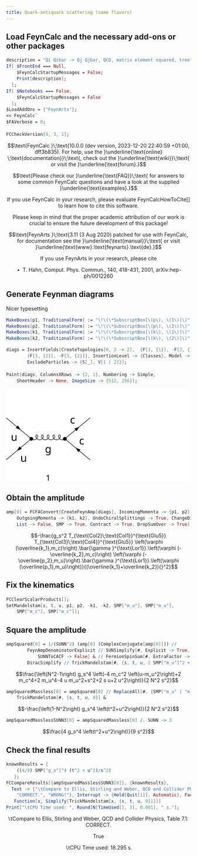 ```yaml
---
title: Quark-antiquark scattering (same flavors)
---
```



## Load FeynCalc and the necessary add-ons or other packages

```mathematica
description = "Qi Qibar -> Qj Qjbar, QCD, matrix element squared, tree";
If[ $FrontEnd === Null, 
  	$FeynCalcStartupMessages = False; 
  	Print[description]; 
  ];
If[ $Notebooks === False, 
  	$FeynCalcStartupMessages = False 
  ];
$LoadAddOns = {"FeynArts"};
<< FeynCalc`
$FAVerbose = 0; 
 
FCCheckVersion[9, 3, 1];
```

$$\text{FeynCalc }\;\text{10.0.0 (dev version, 2023-12-20 22:40:59 +01:00, dff3b835). For help, use the }\underline{\text{online} \;\text{documentation}}\;\text{, check out the }\underline{\text{wiki}}\;\text{ or visit the }\underline{\text{forum}.}$$

$$\text{Please check our }\underline{\text{FAQ}}\;\text{ for answers to some common FeynCalc questions and have a look at the supplied }\underline{\text{examples}.}$$

$$\text{If you use FeynCalc in your research, please evaluate FeynCalcHowToCite[] to learn how to cite this software.}$$

$$\text{Please keep in mind that the proper academic attribution of our work is crucial to ensure the future development of this package!}$$

$$\text{FeynArts }\;\text{3.11 (3 Aug 2020) patched for use with FeynCalc, for documentation see the }\underline{\text{manual}}\;\text{ or visit }\underline{\text{www}.\text{feynarts}.\text{de}.}$$

$$\text{If you use FeynArts in your research, please cite}$$

$$\text{ $\bullet $ T. Hahn, Comput. Phys. Commun., 140, 418-431, 2001, arXiv:hep-ph/0012260}$$

## Generate Feynman diagrams

Nicer typesetting

```mathematica
MakeBoxes[p1, TraditionalForm] := "\!\(\*SubscriptBox[\(p\), \(1\)]\)";
MakeBoxes[p2, TraditionalForm] := "\!\(\*SubscriptBox[\(p\), \(2\)]\)";
MakeBoxes[k1, TraditionalForm] := "\!\(\*SubscriptBox[\(k\), \(1\)]\)";
MakeBoxes[k2, TraditionalForm] := "\!\(\*SubscriptBox[\(k\), \(2\)]\)";
```

```mathematica
diags = InsertFields[CreateTopologies[0, 2 -> 2],  {F[3, {1}], -F[3, {1}]} -> 
     	{F[3, {2}], -F[3, {2}]}, InsertionLevel -> {Classes}, Model -> "SMQCD", 
    	ExcludeParticles -> {S[_], V[1 | 2]}]; 
 
Paint[diags, ColumnsXRows -> {2, 1}, Numbering -> Simple, 
  	SheetHeader -> None, ImageSize -> {512, 256}];
```

![0p5k9uxqx531k](img/0p5k9uxqx531k.svg)

## Obtain the amplitude

```mathematica
amp[0] = FCFAConvert[CreateFeynAmp[diags], IncomingMomenta -> {p1, p2}, 
  	OutgoingMomenta -> {k1, k2}, UndoChiralSplittings -> True, ChangeDimension -> 4, 
  	List -> False, SMP -> True, Contract -> True, DropSumOver -> True]
```

$$-\frac{g_s^2 T_{\text{Col2}\;\text{Col1}}^{\text{Glu5}} T_{\text{Col3}\;\text{Col4}}^{\text{Glu5}} \left(\varphi (\overline{k_1},m_c)\right).\bar{\gamma }^{\text{Lor1}}.\left(\varphi (-\overline{k_2},m_c)\right) \left(\varphi (-\overline{p_2},m_u)\right).\bar{\gamma }^{\text{Lor1}}.\left(\varphi (\overline{p_1},m_u)\right)}{(\overline{k_1}+\overline{k_2}){}^2}$$

## Fix the kinematics

```mathematica
FCClearScalarProducts[];
SetMandelstam[s, t, u, p1, p2, -k1, -k2, SMP["m_u"], SMP["m_u"], 
  	SMP["m_c"], SMP["m_c"]];
```

## Square the amplitude

```mathematica
ampSquared[0] = 1/(SUNN^2) (amp[0] (ComplexConjugate[amp[0]])) // 
       	FeynAmpDenominatorExplicit // SUNSimplify[#, Explicit -> True, 
        	SUNNToCACF -> False] & // FermionSpinSum[#, ExtraFactor -> 1/2^2] & // 
    	DiracSimplify // TrickMandelstam[#, {s, t, u, 2 SMP["m_u"]^2 + 2 SMP["m_c"]^2}] & //Simplify
```

$$\frac{\left(N^2-1\right) g_s^4 \left(-4 m_c^2 \left(u-m_u^2\right)+2 m_c^4+2 m_u^4-4 u m_u^2+s^2+2 s u+2 u^2\right)}{2 N^2 s^2}$$

```mathematica
ampSquaredMassless[0] = ampSquared[0] // ReplaceAll[#, {SMP["m_u" | "m_c"] -> 0}] & // 
  	TrickMandelstam[#, {s, t, u, 0}] &
```

$$-\frac{\left(1-N^2\right) g_s^4 \left(t^2+u^2\right)}{2 N^2 s^2}$$

```mathematica
ampSquaredMasslessSUNN3[0] = ampSquaredMassless[0] /. SUNN -> 3
```

$$\frac{4 g_s^4 \left(t^2+u^2\right)}{9 s^2}$$

## Check the final results

```mathematica
knownResults = {
   	((4/9) SMP["g_s"]^4 (t^2 + u^2)/s^2) 
   };
FCCompareResults[{ampSquaredMasslessSUNN3[0]}, {knownResults}, 
  Text -> {"\tCompare to Ellis, Stirling and Weber, QCD and Collider Physics, Table 7.1:", 
    "CORRECT.", "WRONG!"}, Interrupt -> {Hold[Quit[1]], Automatic}, Factoring -> 
   Function[x, Simplify[TrickMandelstam[x, {s, t, u, 0}]]]]
Print["\tCPU Time used: ", Round[N[TimeUsed[], 3], 0.001], " s."];
```

$$\text{$\backslash $tCompare to Ellis, Stirling and Weber, QCD and Collider Physics, Table 7.1:} \;\text{CORRECT.}$$

$$\text{True}$$

$$\text{$\backslash $tCPU Time used: }18.295\text{ s.}$$